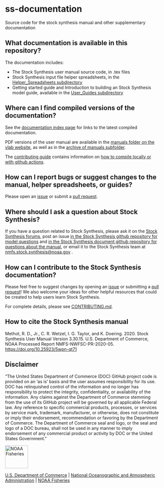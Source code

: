 # ss-documentation

Source code for the stock synthesis manual and other supplementary documentation 

## What documentation is available in this repository?

The documentation includes:
- The Stock Synthesis user manual source code, in .tex files
- Stock Synthesis input file helper spreadsheets, in the [Helper_Spreadsheets subdirectory](https://github.com/nmfs-stock-synthesis/doc/tree/main/Helper_Spreadsheets)
- Getting started guide and Introduction to building an Stock Synthesis model guide, available in the [User_Guides subdirectory](https://github.com/nmfs-stock-synthesis/doc/tree/main/User_Guides)

## Where can I find compiled versions of the documentation?

See the [documentation index page](https://nmfs-stock-synthesis.github.io/doc/) for links to the latest compiled documentation.

PDF versions of the user manual are available in the [manuals folder on the vlab website](https://vlab.noaa.gov/web/stock-synthesis/document-library/-/document_library/0LmuycloZeIt/view/4513132), as well as in the [archive of manuals subfolder](https://github.com/nmfs-stock-synthesis/doc/tree/main/Archive%20of%20Manuals).

The [contributing guide](https://github.com/nmfs-stock-synthesis/doc/blob/main/CONTRIBUTING.md) contains information on [how to compile locally or with github actions](https://github.com/nmfs-stock-synthesis/doc/blob/main/CONTRIBUTING.md#compiling-the-stock-synthesis-manual).

## How can I report bugs or suggest changes to the manual, helper spreadsheets, or guides?

Please open an [issue](https://github.com/nmfs-stock-synthesis/doc/issues) or submit a [pull request](https://github.com/nmfs-stock-synthesis/doc/pulls).

## Where should I ask a question about Stock Synthesis?

If you have a question related to Stock Synthesis, please ask it on the [Stock Synthesis forums](https://vlab.noaa.gov/web/stock-synthesis/public-forums), post an issue [in the Stock Synthesis github repository for model questions](https://github.com/nmfs-stock-synthesis/stock-synthesis/issues) and [in the Stock Synthesis document github repository for questions about the manual](https://github.com/nmfs-stock-synthesis/doc/issues), or email it to the Stock Synthesis team at nmfs.stock.synthesis@noaa.gov .

## How can I contribute to the Stock Synthesis documentation?

Please feel free to suggest changes by opening an [issue](https://github.com/nmfs-stock-synthesis/doc/issues) or submitting a [pull request](https://github.com/nmfs-stock-synthesis/doc/pulls)! We also welcome your ideas for other helpful resources that could be created to help users learn Stock Synthesis.

For complete details, please see [CONTRIBUTING.md](CONTRIBUTING.md).

## How to cite the Stock Synthesis manual

Methot, R. D., Jr., C. R. Wetzel, I. G. Taylor, and K. Doering. 2020. Stock Synthesis User Manual Version 3.30.15. U.S. Department of Commerce, NOAA Processed Report NMFS-NWFSC-PR-2020-05. https://doi.org/10.25923/5wpn-qt71

## Disclaimer

“The United States Department of Commerce (DOC) GitHub project code is provided on an ‘as is’ basis and the user assumes responsibility for its use. DOC has relinquished control of the information and no longer has responsibility to protect the integrity, confidentiality, or availability of the information. Any claims against the Department of Commerce stemming from the use of its GitHub project will be governed by all applicable Federal law. Any reference to specific commercial products, processes, or services by service mark, trademark, manufacturer, or otherwise, does not constitute or imply their endorsement, recommendation or favoring by the Department of Commerce. The Department of Commerce seal and logo, or the seal and logo of a DOC bureau, shall not be used in any manner to imply endorsement of any commercial product or activity by DOC or the United States Government.”

<img src="https://raw.githubusercontent.com/nmfs-general-modeling-tools/nmfspalette/main/man/figures/noaa-fisheries-rgb-2line-horizontal-small.png" height="75" alt="NOAA Fisheries">

[U.S. Department of Commerce](https://www.commerce.gov/) | [National Oceanographic and Atmospheric Administration](https://www.noaa.gov) | [NOAA Fisheries](https://www.fisheries.noaa.gov/)
